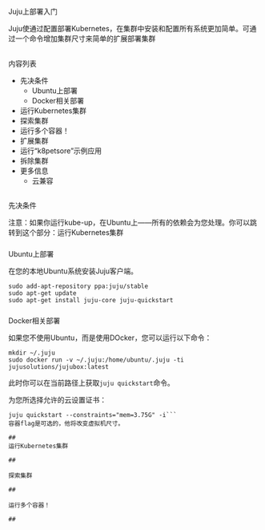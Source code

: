 
# 

Juju上部署入门

Juju使通过配置部署Kubernetes，在集群中安装和配置所有系统更加简单。可通过一个命令增加集群尺寸来简单的扩展部署集群

## 

内容列表
* 先决条件
    * Ubuntu上部署
    * Docker相关部署
* 运行Kubernetes集群
* 探索集群
* 运行多个容器！
* 扩展集群
* 运行“k8petsore”示例应用
* 拆除集群
* 更多信息
    * 云兼容

## 

先决条件

注意：如果你运行kube-up，在Ubuntu上——所有的依赖会为您处理。你可以跳转到这个部分：运行Kubernetes集群

### 

Ubuntu上部署

在您的本地Ubuntu系统安装Juju客户端。
```
sudo add-apt-repository ppa:juju/stable
sudo apt-get update
sudo apt-get install juju-core juju-quickstart
```

### 
Docker相关部署

如果您不使用Ubuntu，而是使用DOcker，您可以运行以下命令：
```
mkdir ~/.juju
sudo docker run -v ~/.juju:/home/ubuntu/.juju -ti jujusolutions/jujubox:latest
```
此时你可以在当前路径上获取```juju quickstart```命令。

为您所选择允许的云设置证书：

```
juju quickstart --constraints="mem=3.75G" -i```
容器flag是可选的，他将改变虚拟机尺寸。

## 
运行Kubernetes集群

## 

探索集群

## 

运行多个容器！

## 








